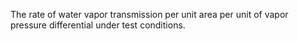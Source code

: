 The rate of water vapor transmission per unit area per unit of vapor pressure differential under test conditions.
